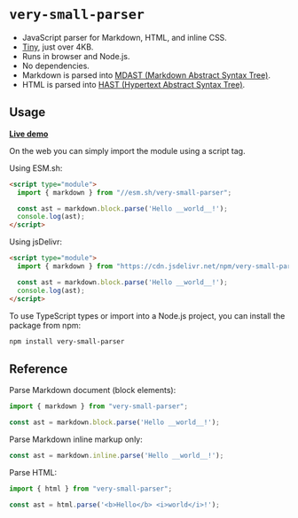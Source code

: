 # `very-small-parser`

- JavaScript parser for Markdown, HTML, and inline CSS.
- [Tiny](https://cdn.jsdelivr.net/npm/very-small-parser/dist/module.js), just over 4KB.
- Runs in browser and Node.js.
- No dependencies.
- Markdown is parsed into [MDAST (Markdown Abstract Syntax Tree)](https://github.com/syntax-tree/mdast).
- HTML is parsed into [HAST (Hypertext Abstract Syntax Tree)](https://github.com/syntax-tree/hast).


## Usage

[__Live demo__](https://jsfiddle.net/yd5eL1cb/)

On the web you can simply import the module using a script tag.

Using ESM.sh:

```html
<script type="module">
  import { markdown } from "//esm.sh/very-small-parser";

  const ast = markdown.block.parse('Hello __world__!');
  console.log(ast);
</script>
```

Using jsDelivr:

```html
<script type="module">
  import { markdown } from "https://cdn.jsdelivr.net/npm/very-small-parser/dist/module.js";

  const ast = markdown.block.parse('Hello __world__!');
  console.log(ast);
</script>
```

To use TypeScript types or import into a Node.js project, you can install the package from npm:

```sh
npm install very-small-parser
```


## Reference

Parse Markdown document (block elements):

```js
import { markdown } from "very-small-parser";

const ast = markdown.block.parse('Hello __world__!');
```

Parse Markdown inline markup only:

```js
const ast = markdown.inline.parse('Hello __world__!');
```

Parse HTML:

```js
import { html } from "very-small-parser";

const ast = html.parse('<b>Hello</b> <i>world</i>!');
```
